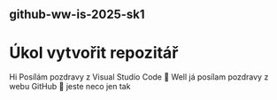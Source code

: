 ## github-ww-is-2025-sk1
# Úkol vytvořit repozitář
Hi
Posílám pozdravy z Visual Studio Code :wave:
Well já posílam pozdravy z webu GitHub 👋
jeste neco jen tak
